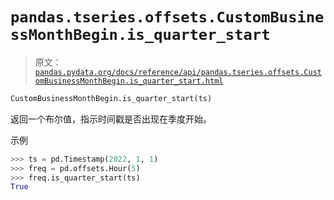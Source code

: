 # `pandas.tseries.offsets.CustomBusinessMonthBegin.is_quarter_start`

> 原文：[`pandas.pydata.org/docs/reference/api/pandas.tseries.offsets.CustomBusinessMonthBegin.is_quarter_start.html`](https://pandas.pydata.org/docs/reference/api/pandas.tseries.offsets.CustomBusinessMonthBegin.is_quarter_start.html)

```py
CustomBusinessMonthBegin.is_quarter_start(ts)
```

返回一个布尔值，指示时间戳是否出现在季度开始。

示例

```py
>>> ts = pd.Timestamp(2022, 1, 1)
>>> freq = pd.offsets.Hour(5)
>>> freq.is_quarter_start(ts)
True 
```
